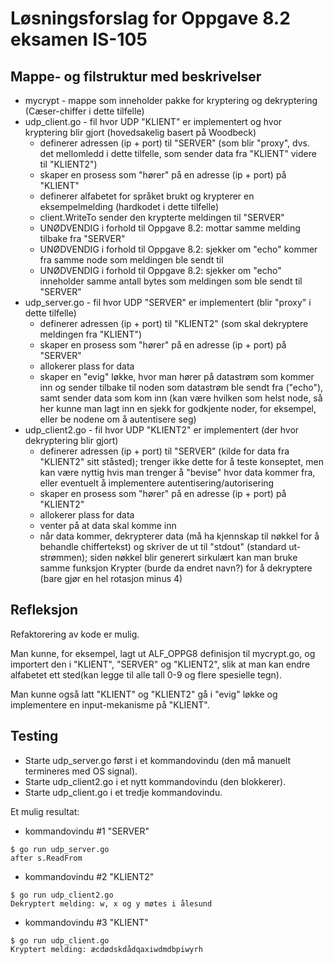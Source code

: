 # Løsningsforslag for Oppgave 8.2 eksamen IS-105
## Mappe- og filstruktur med beskrivelser
* mycrypt - mappe som inneholder pakke for kryptering og dekryptering (Cæser-chiffer i dette tilfelle)
* udp_client.go - fil hvor UDP "KLIENT" er implementert og hvor kryptering blir gjort (hovedsakelig basert på Woodbeck)
  * definerer adressen (ip + port) til "SERVER" (som blir "proxy", dvs. det mellomledd i dette tilfelle, som sender data fra "KLIENT" videre til "KLIENT2")
  * skaper en prosess som "hører" på en adresse (ip + port) på "KLIENT" 
  * definerer alfabetet for språket brukt og krypterer en eksempelmelding (hardkodet i dette tilfelle)
  * client.WriteTo sender den krypterte meldingen til "SERVER"
  * UNØDVENDIG i forhold til Oppgave 8.2: mottar samme melding tilbake fra "SERVER"
  * UNØDVENDIG i forhold til Oppgave 8.2: sjekker om "echo" kommer fra samme node som meldingen ble sendt til
  * UNØDVENDIG i forhold til Oppgave 8.2: sjekker om "echo" inneholder samme antall bytes som meldingen som ble sendt til "SERVER"
* udp_server.go - fil hvor UDP "SERVER" er implementert (blir "proxy" i dette tilfelle)
  * definerer adressen (ip + port) til "KLIENT2" (som skal dekryptere meldingen fra "KLIENT")
  * skaper en prosess som "hører" på en adresse (ip + port) på "SERVER"
  * allokerer plass for data
  * skaper en "evig" løkke, hvor man hører på datastrøm som kommer inn og sender tilbake til noden som datastrøm ble sendt fra ("echo"), samt sender data som kom inn (kan være hvilken som helst node, så her kunne man lagt inn en sjekk for godkjente noder, for eksempel, eller be nodene om å autentisere seg)
* udp_client2.go - fil hvor UDP "KLIENT2" er implementert (der hvor dekryptering blir gjort)
  * definerer adressen (ip + port) til "SERVER" (kilde for data fra "KLIENT2" sitt ståsted); trenger ikke dette for å teste konseptet, men kan være nyttig hvis man trenger å "bevise" hvor data kommer fra, eller eventuelt å implementere autentisering/autorisering
  * skaper en prosess som "hører" på en adresse (ip + port) på "KLIENT2"
  * allokerer plass for data
  * venter på at data skal komme inn 
  * når data kommer, dekrypterer data (må ha kjennskap til nøkkel for å behandle chiffertekst) og skriver de ut til "stdout" (standard ut-strømmen); siden nøkkel blir generert sirkulært kan man bruke samme funksjon Krypter (burde da endret navn?) for å dekryptere (bare gjør en hel rotasjon minus 4)

## Refleksjon
Refaktorering av kode er mulig. 

Man kunne, for eksempel, lagt ut ALF_OPPG8 definisjon til mycrypt.go, og importert den i "KLIENT", "SERVER" og "KLIENT2", slik at man kan endre alfabetet ett sted(kan legge til alle tall 0-9 og flere spesielle tegn).

Man kunne også latt "KLIENT" og "KLIENT2" gå i "evig" løkke og implementere en input-mekanisme på "KLIENT". 

## Testing
* Starte udp_server.go først i et kommandovindu (den må manuelt termineres med OS signal). 
* Starte udp_client2.go i et nytt kommandovindu (den blokkerer).
* Starte udp_client.go i et tredje kommandovindu. 

Et mulig resultat: 
* kommandovindu #1 "SERVER"
```
$ go run udp_server.go 
after s.ReadFrom

```
* kommandovindu #2 "KLIENT2"
```
$ go run udp_client2.go 
Dekryptert melding: w, x og y møtes i ålesund
```
* kommandovindu #3 "KLIENT"
```
$ go run udp_client.go 
Kryptert melding: æcdødskdådqaxiwdmdbpiwyrh
```

